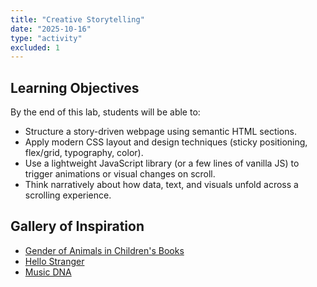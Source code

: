 ```yaml
---
title: "Creative Storytelling"
date: "2025-10-16"
type: "activity"
excluded: 1
---
```


## Learning Objectives
By the end of this lab, students will be able to:
* Structure a story-driven webpage using semantic HTML sections.
* Apply modern CSS layout and design techniques (sticky positioning, flex/grid, typography, color).
* Use a lightweight JavaScript library (or a few lines of vanilla JS) to trigger animations or visual changes on scroll.
* Think narratively about how data, text, and visuals unfold across a scrolling experience.

## Gallery of Inspiration
* <a href="https://pudding.cool/2025/07/kids-books/">Gender of Animals in Children's Books</a>
* <a href="https://pudding.cool/2025/06/hello-stranger/">Hello Stranger</a>
* <a href="https://pudding.cool/2025/04/music-dna/">Music DNA</a>
